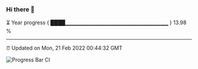 ### Hi there 👋

⏳ Year progress { ████▁▁▁▁▁▁▁▁▁▁▁▁▁▁▁▁▁▁▁▁▁▁▁▁▁▁ } 13.98 %

---

⏰ Updated on Mon, 21 Feb 2022 00:44:32 GMT

![Progress Bar CI](https://github.com/liununu/liununu/workflows/Progress%20Bar%20CI/badge.svg)
